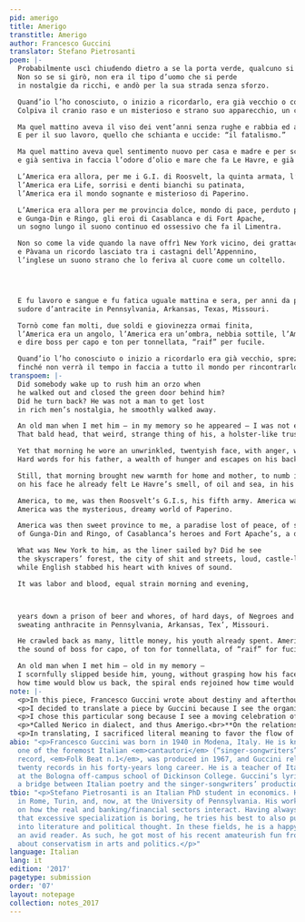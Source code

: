 ```yaml
---
pid: amerigo
title: Amerigo
transtitle: Amerigo
author: Francesco Guccini
translator: Stefano Pietrosanti
poem: |-
  Probabilmente uscì chiudendo dietro a se la porta verde, qualcuno si era alzato a preparargli in fretta un caffè d’orzo.
  Non so se si girò, non era il tipo d’uomo che si perde
  in nostalgie da ricchi, e andò per la sua strada senza sforzo.

  Quand’io l’ho conosciuto, o inizio a ricordarlo, era già vecchio o così a me sembrava, ma allora non andavo ancora a scuola.
  Colpiva il cranio raso e un misterioso e strano suo apparecchio, un cinto d’ernia che sembrava una fondina per la pistola.

  Ma quel mattino aveva il viso dei vent’anni senza rughe e rabbia ed avventura e ancora vaghe idee di socialismo, parole dure al padre e dietro tradizione di fame e fughe
  E per il suo lavoro, quello che schianta e uccide: “il fatalismo.”

  Ma quel mattino aveva quel sentimento nuovo per casa e madre e per scacciarlo aveva in corpo il primo vino di una cantina
  e già sentiva in faccia l’odore d’olio e mare che fa Le Havre, e già sentiva in bocca l’odore della polvere della mina.

  L’America era allora, per me i G.I. di Roosvelt, la quinta armata, l’America era Atlantide, l’America era il cuore, era il destino,
  l’America era Life, sorrisi e denti bianchi su patinata,
  l’America era il mondo sognante e misterioso di Paperino.

  L’America era allora per me provincia dolce, mondo di pace, perduto paradiso, malinconia sottile, nevrosi lenta,
  e Gunga-Din e Ringo, gli eroi di Casablanca e di Fort Apache,
  un sogno lungo il suono continuo ed ossessivo che fa il Limentra.

  Non so come la vide quando la nave offrì New York vicino, dei grattacieli il bosco, città di feci e strade, urla, castello
  e Pàvana un ricordo lasciato tra i castagni dell’Appennino,
  l’inglese un suono strano che lo feriva al cuore come un coltello.




  E fu lavoro e sangue e fu fatica uguale mattina e sera, per anni da prigione, di birra e di puttane, di giorni duri, di negri ed irlandesi, polacchi ed italiani nella miniera,
  sudore d’antracite in Pennsylvania, Arkansas, Texas, Missouri.

  Tornò come fan molti, due soldi e giovinezza ormai finita,
  l’America era un angolo, l’America era un’ombra, nebbia sottile, l’America era un’ernia, un gioco di quei tanti che fa la vita,
  e dire boss per capo e ton per tonnellata, “raif” per fucile.

  Quand’io l’ho conosciuto o inizio a ricordarlo era già vecchio, sprezzante come i giovani, gli scivolavo accanto senza afferrarlo e non capivo che quell’uomo era il mio volto, era il mio specchio
  finché non verrà il tempo in faccia a tutto il mondo per rincontrarlo, finché non verrà il tempo in faccia a tutto il mondo per rincontrarlo, finché non verrà il tempo in faccia a tutto il mondo per rincontrarlo.
transpoem: |-
  Did somebody wake up to rush him an orzo when
  he walked out and closed the green door behind him?
  Did he turn back? He was not a man to get lost
  in rich men’s nostalgia, he smoothly walked away.

  An old man when I met him — in my memory so he appeared — I was not even in school.
  That bald head, that weird, strange thing of his, a holster-like truss, struck me.

  Yet that morning he wore an unwrinkled, twentyish face, with anger, wanderlust, vague socialist ideals.
  Hard words for his father, a wealth of hunger and escapes on his back, and fatalism for his job, which knocks and kills.

  Still, that morning brought new warmth for home and mother, to numb it and forget he drank the cellar’s first wine,
  on his face he already felt Le Havre’s smell, of oil and sea, in his mouth he already tasted black powder and the mine.

  America, to me, was then Roosvelt’s G.I.s, his fifth army. America was Atlantis, America was my heart, my destiny. America was Life, smiles so white on matte paper.
  America was the mysterious, dreamy world of Paperino.

  America was then sweet province to me, a paradise lost of peace, of subtle blues, of slow neurosis,
  of Gunga-Din and Ringo, of Casablanca’s heroes and Fort Apache’s, a dream along Limentra’s pour, obsessive and incessant.

  What was New York to him, as the liner sailed by? Did he see
  the skyscrapers’ forest, the city of shit and streets, loud, castle-like? And Pàvana just an image, amidst Apennines and chestnuts,
  while English stabbed his heart with knives of sound.

  It was labor and blood, equal strain morning and evening,



  years down a prison of beer and whores, of hard days, of Negroes and Irish, Poles and Italians in the mine,
  sweating anthracite in Pennsylvania, Arkansas, Tex’, Missouri.

  He crawled back as many, little money, his youth already spent. America just a corner, America the shadow, the fog, faint, America the hernia, a joke like many others that life plays,
  the sound of boss for capo, of ton for tonnellata, of “raif” for fucile.

  An old man when I met him — old in my memory —
  I scornfully slipped beside him, young, without grasping how his face was my own, how he was my mirror,
  how time would blow us back, the spiral ends rejoined how time would blow us back, the spiral ends rejoined how time would blow us back, the spiral ends rejoined.
note: |-
  <p>In this piece, Francesco Guccini wrote about destiny and afterthought. The song focuses on the figure of Enrico* — Guccini’s great-uncle — who left the village of Pàvana in the early twentieth century to work as a miner in the US.</p>
  <p>I decided to translate a piece by Guccini because I see the organic evolution of the ``classical’’ tradition of Italian poetry in his work.** Due to my personal hobby of searching for conservative poetry — which is poetry infused with a certain sad love for small facts, for the imperfect life of men, for memory and roots, and for the careful crafting of phrases — in unexpected places, I cannot but pay homage.</p>
  <p>I chose this particular song because I see a moving celebration of how personal lives repeat, of how we actually share experiences that we perceive as solitary struggles with others — before and after us – in it. Second, it is an interesting instance of how much of recent European culture developed in constant dialogue with and about the US.</p>
  <p>*Called Nerico in dialect, and thus Amerigo.<br>**On the relationship between Guccini’s work and classical Italian poetry, I refer to <a href="https://www.academia.edu/6047679/Amerigo_di_Francesco_Guccini">this article by Paolo Squillacioti</a>, of the Italian National Research Council.</p>
  <p>In translating, I sacrificed literal meaning to favor the flow of phrases, in order to recreate the smooth rhythm of the song. Moreover, I often used direct questions where the original text does not; I decided not to translate <em>Paperino</em> as Donald Duck, and I stuck to Guccini’s pronunciation of the name “Texas” in the song, the truncation “Tex.”</p>
abio: "<p>Francesco Guccini was born in 1940 in Modena, Italy. He is known for being
  one of the foremost Italian <em>cantautori</em> (“singer-songwriters”). His first
  record, <em>Folk Beat n.1</em>, was produced in 1967, and Guccini released around
  twenty records in his forty-years long career. He is a teacher of Italian language
  at the Bologna off-campus school of Dickinson College. Guccini’s lyrics can be considered
  a bridge between Italian poetry and the singer-songwriters’ production of the Seventies/Eighties.</p>\n"
tbio: "<p>Stefano Pietrosanti is an Italian PhD student in economics. He has studied
  in Rome, Turin, and, now, at the University of Pennsylvania. His work mostly focuses
  on how the real and banking/financial sectors interact. Having always been convinced
  that excessive specialization is boring, he tries his best to also put some effort
  into literature and political thought. In these fields, he is a happy amateur and
  an avid reader. As such, he got most of his recent amateurish fun from thinking
  about conservatism in arts and politics.</p>"
language: Italian
lang: it
edition: '2017'
pagetype: submission
order: '07'
layout: notepage
collection: notes_2017
---
```

